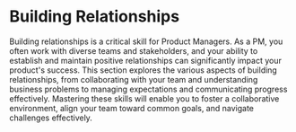 # Building Relationships

Building relationships is a critical skill for Product Managers. As a PM, you often work with diverse teams and stakeholders, and your ability to establish and maintain positive relationships can significantly impact your product's success. This section explores the various aspects of building relationships, from collaborating with your team and understanding business problems to managing expectations and communicating progress effectively. Mastering these skills will enable you to foster a collaborative environment, align your team toward common goals, and navigate challenges effectively.
